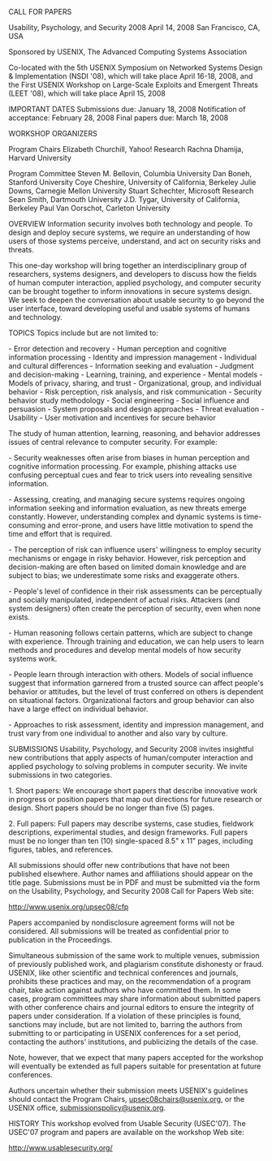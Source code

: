 CALL FOR PAPERS

Usability, Psychology, and Security 2008 April 14, 2008 San Francisco,
CA, USA

Sponsored by USENIX, The Advanced Computing Systems Association

Co-located with the 5th USENIX Symposium on Networked Systems Design &
Implementation (NSDI '08), which will take place April 16-18, 2008, and
the First USENIX Workshop on Large-Scale Exploits and Emergent Threats
(LEET '08), which will take place April 15, 2008

IMPORTANT DATES Submissions due: January 18, 2008 Notification of
acceptance: February 28, 2008 Final papers due: March 18, 2008

WORKSHOP ORGANIZERS

Program Chairs Elizabeth Churchill, Yahoo! Research Rachna Dhamija,
Harvard University

Program Committee Steven M. Bellovin, Columbia University Dan Boneh,
Stanford University Coye Cheshire, University of California, Berkeley
Julie Downs, Carnegie Mellon University Stuart Schechter, Microsoft
Research Sean Smith, Dartmouth University J.D. Tygar, University of
California, Berkeley Paul Van Oorschot, Carleton University

OVERVIEW Information security involves both technology and people. To
design and deploy secure systems, we require an understanding of how
users of those systems perceive, understand, and act on security risks
and threats.

This one-day workshop will bring together an interdisciplinary group of
researchers, systems designers, and developers to discuss how the fields
of human computer interaction, applied psychology, and computer security
can be brought together to inform innovations in secure systems design.
We seek to deepen the conversation about usable security to go beyond
the user interface, toward developing useful and usable systems of
humans and technology.

TOPICS Topics include but are not limited to:

\- Error detection and recovery - Human perception and cognitive
information processing - Identity and impression management - Individual
and cultural differences - Information seeking and evaluation - Judgment
and decision-making - Learning, training, and experience - Mental
models - Models of privacy, sharing, and trust - Organizational, group,
and individual behavior - Risk perception, risk analysis, and risk
communication - Security behavior study methodology - Social
engineering - Social influence and persuasion - System proposals and
design approaches - Threat evaluation - Usability - User motivation and
incentives for secure behavior

The study of human attention, learning, reasoning, and behavior
addresses issues of central relevance to computer security. For example:

\- Security weaknesses often arise from biases in human perception and
cognitive information processing. For example, phishing attacks use
confusing perceptual cues and fear to trick users into revealing
sensitive information.

\- Assessing, creating, and managing secure systems requires ongoing
information seeking and information evaluation, as new threats emerge
constantly. However, understanding complex and dynamic systems is
time-consuming and error-prone, and users have little motivation to
spend the time and effort that is required.

\- The perception of risk can influence users' willingness to employ
security mechanisms or engage in risky behavior. However, risk
perception and decision-making are often based on limited domain
knowledge and are subject to bias; we underestimate some risks and
exaggerate others.

\- People's level of confidence in their risk assessments can be
perceptually and socially manipulated, independent of actual risks.
Attackers (and system designers) often create the perception of
security, even when none exists.

\- Human reasoning follows certain patterns, which are subject to change
with experience. Through training and education, we can help users to
learn methods and procedures and develop mental models of how security
systems work.

\- People learn through interaction with others. Models of social
influence suggest that information garnered from a trusted source can
affect people's behavior or attitudes, but the level of trust conferred
on others is dependent on situational factors. Organizational factors
and group behavior can also have a large effect on individual behavior.

\- Approaches to risk assessment, identity and impression management,
and trust vary from one individual to another and also vary by culture.

SUBMISSIONS Usability, Psychology, and Security 2008 invites insightful
new contributions that apply aspects of human/computer interaction and
applied psychology to solving problems in computer security. We invite
submissions in two categories.

1\. Short papers: We encourage short papers that describe innovative
work in progress or position papers that map out directions for future
research or design. Short papers should be no longer than five (5)
pages.

2\. Full papers: Full papers may describe systems, case studies,
fieldwork descriptions, experimental studies, and design frameworks.
Full papers must be no longer than ten (10) single-spaced 8.5" x 11"
pages, including figures, tables, and references.

All submissions should offer new contributions that have not been
published elsewhere. Author names and affiliations should appear on the
title page. Submissions must be in PDF and must be submitted via the
form on the Usability, Psychology, and Security 2008 Call for Papers Web
site:

<http://www.usenix.org/upsec08/cfp>

Papers accompanied by nondisclosure agreement forms will not be
considered. All submissions will be treated as confidential prior to
publication in the Proceedings.

Simultaneous submission of the same work to multiple venues, submission
of previously published work, and plagiarism constitute dishonesty or
fraud. USENIX, like other scientific and technical conferences and
journals, prohibits these practices and may, on the recommendation of a
program chair, take action against authors who have committed them. In
some cases, program committees may share information about submitted
papers with other conference chairs and journal editors to ensure the
integrity of papers under consideration. If a violation of these
principles is found, sanctions may include, but are not limited to,
barring the authors from submitting to or participating in USENIX
conferences for a set period, contacting the authors' institutions, and
publicizing the details of the case.

Note, however, that we expect that many papers accepted for the workshop
will eventually be extended as full papers suitable for presentation at
future conferences.

Authors uncertain whether their submission meets USENIX's guidelines
should contact the Program Chairs, upsec08chairs@usenix.org, or the
USENIX office, submissionspolicy@usenix.org.

HISTORY This workshop evolved from Usable Security (USEC'07). The
USEC'07 program and papers are available on the workshop Web site:

<http://www.usablesecurity.org/>